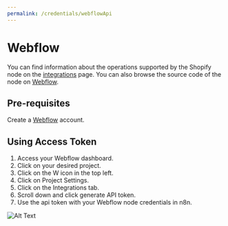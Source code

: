 ```yaml
---
permalink: /credentials/webflowApi
---
```


# Webflow
You can find information about the operations supported by the Shopify node on the [integrations](https://n8n.io/integrations/n8n-nodes-base.webflowTrigger) page. You can also browse the source code of the node on [Webflow](https://github.com/n8n-io/n8n/tree/master/packages/nodes-base/nodes/Webflow).

## Pre-requisites

Create a [Webflow](https://webflow.com/) account.

## Using Access Token

1. Access your Webflow dashboard.
2. Click on your desired project.
3. Click on the W icon in the top left.
4. Click on Project Settings.
5. Click on the Integrations tab.
6. Scroll down and click generate API token.
7. Use the api token with your Webflow node credentials in n8n.

![Alt Text](https://i.imgur.com/t5sraIO.gif)










